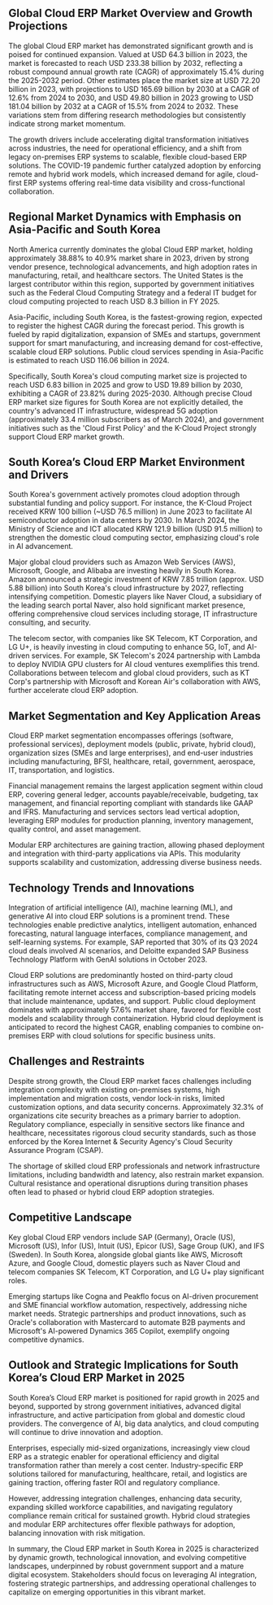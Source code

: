 ## Global Cloud ERP Market Overview and Growth Projections
The global Cloud ERP market has demonstrated significant growth and is poised for continued expansion. Valued at USD 64.3 billion in 2023, the market is forecasted to reach USD 233.38 billion by 2032, reflecting a robust compound annual growth rate (CAGR) of approximately 15.4% during the 2025-2032 period. Other estimates place the market size at USD 72.20 billion in 2023, with projections to USD 165.69 billion by 2030 at a CAGR of 12.6% from 2024 to 2030, and USD 49.80 billion in 2023 growing to USD 181.04 billion by 2032 at a CAGR of 15.5% from 2024 to 2032. These variations stem from differing research methodologies but consistently indicate strong market momentum.

The growth drivers include accelerating digital transformation initiatives across industries, the need for operational efficiency, and a shift from legacy on-premises ERP systems to scalable, flexible cloud-based ERP solutions. The COVID-19 pandemic further catalyzed adoption by enforcing remote and hybrid work models, which increased demand for agile, cloud-first ERP systems offering real-time data visibility and cross-functional collaboration.

## Regional Market Dynamics with Emphasis on Asia-Pacific and South Korea
North America currently dominates the global Cloud ERP market, holding approximately 38.88% to 40.9% market share in 2023, driven by strong vendor presence, technological advancements, and high adoption rates in manufacturing, retail, and healthcare sectors. The United States is the largest contributor within this region, supported by government initiatives such as the Federal Cloud Computing Strategy and a federal IT budget for cloud computing projected to reach USD 8.3 billion in FY 2025.

Asia-Pacific, including South Korea, is the fastest-growing region, expected to register the highest CAGR during the forecast period. This growth is fueled by rapid digitalization, expansion of SMEs and startups, government support for smart manufacturing, and increasing demand for cost-effective, scalable cloud ERP solutions. Public cloud services spending in Asia-Pacific is estimated to reach USD 116.06 billion in 2024.

Specifically, South Korea's cloud computing market size is projected to reach USD 6.83 billion in 2025 and grow to USD 19.89 billion by 2030, exhibiting a CAGR of 23.82% during 2025-2030. Although precise Cloud ERP market size figures for South Korea are not explicitly detailed, the country's advanced IT infrastructure, widespread 5G adoption (approximately 33.4 million subscribers as of March 2024), and government initiatives such as the 'Cloud First Policy' and the K-Cloud Project strongly support Cloud ERP market growth.

## South Korea’s Cloud ERP Market Environment and Drivers
South Korea's government actively promotes cloud adoption through substantial funding and policy support. For instance, the K-Cloud Project received KRW 100 billion (~USD 76.5 million) in June 2023 to facilitate AI semiconductor adoption in data centers by 2030. In March 2024, the Ministry of Science and ICT allocated KRW 121.9 billion (USD 91.5 million) to strengthen the domestic cloud computing sector, emphasizing cloud's role in AI advancement.

Major global cloud providers such as Amazon Web Services (AWS), Microsoft, Google, and Alibaba are investing heavily in South Korea. Amazon announced a strategic investment of KRW 7.85 trillion (approx. USD 5.88 billion) into South Korea's cloud infrastructure by 2027, reflecting intensifying competition. Domestic players like Naver Cloud, a subsidiary of the leading search portal Naver, also hold significant market presence, offering comprehensive cloud services including storage, IT infrastructure consulting, and security.

The telecom sector, with companies like SK Telecom, KT Corporation, and LG U+, is heavily investing in cloud computing to enhance 5G, IoT, and AI-driven services. For example, SK Telecom's 2024 partnership with Lambda to deploy NVIDIA GPU clusters for AI cloud ventures exemplifies this trend. Collaborations between telecom and global cloud providers, such as KT Corp's partnership with Microsoft and Korean Air's collaboration with AWS, further accelerate cloud ERP adoption.

## Market Segmentation and Key Application Areas
Cloud ERP market segmentation encompasses offerings (software, professional services), deployment models (public, private, hybrid cloud), organization sizes (SMEs and large enterprises), and end-user industries including manufacturing, BFSI, healthcare, retail, government, aerospace, IT, transportation, and logistics.

Financial management remains the largest application segment within cloud ERP, covering general ledger, accounts payable/receivable, budgeting, tax management, and financial reporting compliant with standards like GAAP and IFRS. Manufacturing and services sectors lead vertical adoption, leveraging ERP modules for production planning, inventory management, quality control, and asset management.

Modular ERP architectures are gaining traction, allowing phased deployment and integration with third-party applications via APIs. This modularity supports scalability and customization, addressing diverse business needs.

## Technology Trends and Innovations
Integration of artificial intelligence (AI), machine learning (ML), and generative AI into cloud ERP solutions is a prominent trend. These technologies enable predictive analytics, intelligent automation, enhanced forecasting, natural language interfaces, compliance management, and self-learning systems. For example, SAP reported that 30% of its Q3 2024 cloud deals involved AI scenarios, and Deloitte expanded SAP Business Technology Platform with GenAI solutions in October 2023.

Cloud ERP solutions are predominantly hosted on third-party cloud infrastructures such as AWS, Microsoft Azure, and Google Cloud Platform, facilitating remote internet access and subscription-based pricing models that include maintenance, updates, and support. Public cloud deployment dominates with approximately 57.6% market share, favored for flexible cost models and scalability through containerization. Hybrid cloud deployment is anticipated to record the highest CAGR, enabling companies to combine on-premises ERP with cloud solutions for specific business units.

## Challenges and Restraints
Despite strong growth, the Cloud ERP market faces challenges including integration complexity with existing on-premises systems, high implementation and migration costs, vendor lock-in risks, limited customization options, and data security concerns. Approximately 32.3% of organizations cite security breaches as a primary barrier to adoption. Regulatory compliance, especially in sensitive sectors like finance and healthcare, necessitates rigorous cloud security standards, such as those enforced by the Korea Internet & Security Agency's Cloud Security Assurance Program (CSAP).

The shortage of skilled cloud ERP professionals and network infrastructure limitations, including bandwidth and latency, also restrain market expansion. Cultural resistance and operational disruptions during transition phases often lead to phased or hybrid cloud ERP adoption strategies.

## Competitive Landscape
Key global Cloud ERP vendors include SAP (Germany), Oracle (US), Microsoft (US), Infor (US), Intuit (US), Epicor (US), Sage Group (UK), and IFS (Sweden). In South Korea, alongside global giants like AWS, Microsoft Azure, and Google Cloud, domestic players such as Naver Cloud and telecom companies SK Telecom, KT Corporation, and LG U+ play significant roles.

Emerging startups like Cogna and Peakflo focus on AI-driven procurement and SME financial workflow automation, respectively, addressing niche market needs. Strategic partnerships and product innovations, such as Oracle's collaboration with Mastercard to automate B2B payments and Microsoft's AI-powered Dynamics 365 Copilot, exemplify ongoing competitive dynamics.

## Outlook and Strategic Implications for South Korea’s Cloud ERP Market in 2025
South Korea’s Cloud ERP market is positioned for rapid growth in 2025 and beyond, supported by strong government initiatives, advanced digital infrastructure, and active participation from global and domestic cloud providers. The convergence of AI, big data analytics, and cloud computing will continue to drive innovation and adoption.

Enterprises, especially mid-sized organizations, increasingly view cloud ERP as a strategic enabler for operational efficiency and digital transformation rather than merely a cost center. Industry-specific ERP solutions tailored for manufacturing, healthcare, retail, and logistics are gaining traction, offering faster ROI and regulatory compliance.

However, addressing integration challenges, enhancing data security, expanding skilled workforce capabilities, and navigating regulatory compliance remain critical for sustained growth. Hybrid cloud strategies and modular ERP architectures offer flexible pathways for adoption, balancing innovation with risk mitigation.

In summary, the Cloud ERP market in South Korea in 2025 is characterized by dynamic growth, technological innovation, and evolving competitive landscapes, underpinned by robust government support and a mature digital ecosystem. Stakeholders should focus on leveraging AI integration, fostering strategic partnerships, and addressing operational challenges to capitalize on emerging opportunities in this vibrant market.
